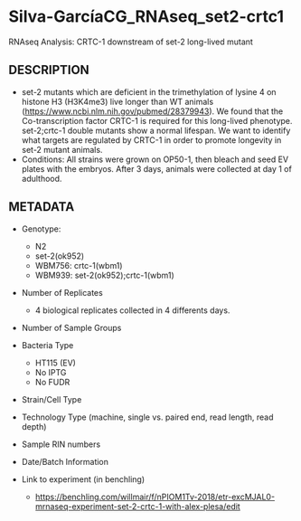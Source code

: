 # Silva-GarcíaCG_RNAseq_set2-crtc1
RNAseq Analysis: CRTC-1 downstream of set-2 long-lived mutant

## DESCRIPTION
- set-2 mutants which are deficient in the trimethylation of lysine 4 on histone H3 (H3K4me3) live longer than WT animals (https://www.ncbi.nlm.nih.gov/pubmed/28379943). We found that the Co-transcription factor CRTC-1 is required for this long-lived phenotype. set-2;crtc-1 double mutants show a normal lifespan. We want to identify what targets are regulated by CRTC-1 in order to promote longevity in set-2 mutant animals.
- Conditions: All strains were grown on OP50-1, then bleach and seed EV plates with the embryos. After 3 days, animals were collected at day 1 of adulthood.  

## METADATA
* Genotype: 
  - N2
  - set-2(ok952)
  - WBM756: crtc-1(wbm1)
  - WBM939: set-2(ok952);crtc-1(wbm1)

* Number of Replicates
  - 4 biological replicates collected in 4 differents days.

* Number of Sample Groups

* Bacteria Type
  - HT115 (EV)
  - No IPTG
  - No FUDR

* Strain/Cell Type
* Technology Type (machine, single vs. paired end, read length, read depth)
* Sample RIN numbers
* Date/Batch Information

* Link to experiment (in benchling)
  - https://benchling.com/willmair/f/nPIOM1Tv-2018/etr-excMJAL0-mrnaseq-experiment-set-2-crtc-1-with-alex-plesa/edit 




